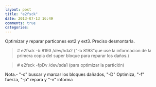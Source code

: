 ```yaml
---
layout: post
title: "e2fsck"
date: 2013-07-13 16:49
comments: true
categories: 
---
```

Optimizar y reparar particones ext2 y ext3. Preciso desmontarla.

>\# e2fsck -b 8193 /dev/hda2  ("-b 8193"que use la informacion de la primera copia del super bloque para reparar los daños.)

>\# e2fsck -fpDv /dev/sda1 (para optimizar la partición)

Nota.- "-c" buscar y marcar los bloques dañados, "-D" Optimiza, "-f" fuerza, "-p" repara y "-v" informa

